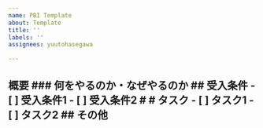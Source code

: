 ```yaml
---
name: PBI Template
about: Template
title: ''
labels: ''
assignees: yuutohasegawa

---
```


## 概要 <!-- このPBIにおける主要な課題や機能、及び期待される成果について簡潔に説明してください。-->     ### 何をやるのか・なぜやるのか     ## 受入条件 <!-- このPBIを完了とするための条件をリスト形式で記載してください。受け入れ条件は状態として記載します。-->   - [ ] 受入条件1   - [ ] 受入条件2 #    # タスク <!-- 開発者がこのPBIを達成するために必要なタスク（具体的な作業項目）をリスト形式で記載してください。-->   - [ ] タスク1   - [ ] タスク2     ## その他 <!-- このPBIに関連するドキュメント、過去の類似したPBI、注記や備考などをここに記載してください。-->
